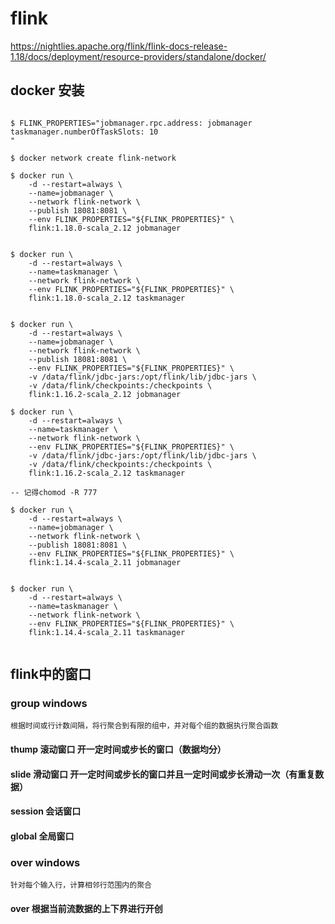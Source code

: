 # flink

https://nightlies.apache.org/flink/flink-docs-release-1.18/docs/deployment/resource-providers/standalone/docker/

## docker 安装

```

$ FLINK_PROPERTIES="jobmanager.rpc.address: jobmanager
taskmanager.numberOfTaskSlots: 10
"

$ docker network create flink-network

$ docker run \
    -d --restart=always \
    --name=jobmanager \
    --network flink-network \
    --publish 18081:8081 \
    --env FLINK_PROPERTIES="${FLINK_PROPERTIES}" \
    flink:1.18.0-scala_2.12 jobmanager
    
    
$ docker run \
    -d --restart=always \
    --name=taskmanager \
    --network flink-network \
    --env FLINK_PROPERTIES="${FLINK_PROPERTIES}" \
    flink:1.18.0-scala_2.12 taskmanager


$ docker run \
    -d --restart=always \
    --name=jobmanager \
    --network flink-network \
    --publish 18081:8081 \
    --env FLINK_PROPERTIES="${FLINK_PROPERTIES}" \
    -v /data/flink/jdbc-jars:/opt/flink/lib/jdbc-jars \
    -v /data/flink/checkpoints:/checkpoints \
    flink:1.16.2-scala_2.12 jobmanager
    
$ docker run \
    -d --restart=always \
    --name=taskmanager \
    --network flink-network \
    --env FLINK_PROPERTIES="${FLINK_PROPERTIES}" \
    -v /data/flink/jdbc-jars:/opt/flink/lib/jdbc-jars \
    -v /data/flink/checkpoints:/checkpoints \
    flink:1.16.2-scala_2.12 taskmanager
    
-- 记得chomod -R 777

$ docker run \
    -d --restart=always \
    --name=jobmanager \
    --network flink-network \
    --publish 18081:8081 \
    --env FLINK_PROPERTIES="${FLINK_PROPERTIES}" \
    flink:1.14.4-scala_2.11 jobmanager
    
    
$ docker run \
    -d --restart=always \
    --name=taskmanager \
    --network flink-network \
    --env FLINK_PROPERTIES="${FLINK_PROPERTIES}" \
    flink:1.14.4-scala_2.11 taskmanager


```

## flink中的窗口

### group windows

    根据时间或行计数间隔，将行聚合到有限的组中，并对每个组的数据执行聚合函数

#### thump 滚动窗口 开一定时间或步长的窗口（数据均分）

#### slide 滑动窗口 开一定时间或步长的窗口并且一定时间或步长滑动一次（有重复数据）

#### session 会话窗口

#### global 全局窗口

### over windows

    针对每个输入行，计算相邻行范围内的聚合

#### over 根据当前流数据的上下界进行开创